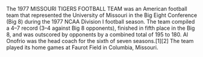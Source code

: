 The 1977 MISSOURI TIGERS FOOTBALL TEAM was an American football team that represented the University of Missouri in the Big Eight Conference (Big 8) during the 1977 NCAA Division I football season. The team compiled a 4–7 record (3–4 against Big 8 opponents), finished in fifth place in the Big 8, and was outscored by opponents by a combined total of 195 to 180. Al Onofrio was the head coach for the sixth of seven seasons.[1][2] The team played its home games at Faurot Field in Columbia, Missouri.

